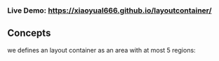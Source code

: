 ### Live Demo: https://xiaoyual666.github.io/layoutcontainer/

Concepts
------------
we defines an layout container as an area with at most 5 regions:
